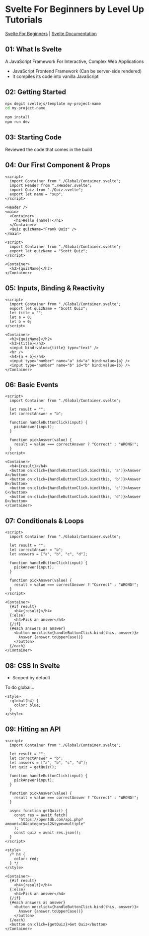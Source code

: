 # Svelte For Beginners by Level Up Tutorials

[Svelte For Beginners](1) | [Svelte Documentation](2)

## 01: What Is Svelte

A JavaScript Framework For Interactive, Complex Web Applications

- JavaScript Frontend Framework (Can be server-side rendered)
- It compiles its code into vanilla JavaScript

## 02: Getting Started

```bash
npx degit sveltejs/template my-project-name
cd my-project-name

npm install
npm run dev
```

## 03: Starting Code

Reviewed the code that comes in the build

## 04: Our First Component & Props

```svelte
<script>
  import Container from "./Global/Container.svelte";
  import Header from "./Header.svelte";
  import Quiz from "./Quiz.svelte";
  export let name = "sup";
</script>

<Header />
<main>
  <Container>
    <h1>Hello {name}!</h1>
  </Container>
  <Quiz quizName="Frank Quiz" />
</main>
```

```svelte
<script>
  import Container from "./Global/Container.svelte";
  export let quizName = "Scott Quiz";
</script>

<Container>
  <h2>{quizName}</h2>
</Container>
```

## 05: Inputs, Binding & Reactivity

```svelte
<script>
  import Container from "./Global/Container.svelte";
  export let quizName = "Scott Quiz";
  let title = "";
  let a = 0;
  let b = 0;
</script>

<Container>
  <h2>{quizName}</h2>
  <h3>{title}</h3>
  <input bind:value={title} type="text" />
  <hr />
  <h4>{a + b}</h4>
  <input type="number" name="a" id="a" bind:value={a} />
  <input type="number" name="b" id="b" bind:value={b} />
</Container>

```

## 06: Basic Events

```svelte
<script>
  import Container from "./Global/Container.svelte";

  let result = "";
  let correctAnswer = "b";

  function handleButtonClick(input) {
    pickAnswer(input);
  }

  function pickAnswer(value) {
    result = value === correctAnswer ? "Correct" : "WRONG!";
  }
</script>

<Container>
  <h4>{result}</h4>
  <button on:click={handleButtonClick.bind(this, 'a')}>Answer A</button>
  <button on:click={handleButtonClick.bind(this, 'b')}>Answer B</button>
  <button on:click={handleButtonClick.bind(this, 'c')}>Answer C</button>
  <button on:click={handleButtonClick.bind(this, 'd')}>Answer D</button>
</Container>
```

## 07: Conditionals & Loops

```svelte
<script>
  import Container from "./Global/Container.svelte";

  let result = "";
  let correctAnswer = "b";
  let answers = ["a", "b", "c", "d"];

  function handleButtonClick(input) {
    pickAnswer(input);
  }

  function pickAnswer(value) {
    result = value === correctAnswer ? "Correct" : "WRONG!";
  }
</script>

<Container>
  {#if result}
    <h4>{result}</h4>
  {:else}
    <h4>Pick an answer</h4>
  {/if}
  {#each answers as answer}
    <button on:click={handleButtonClick.bind(this, answer)}>
      Answer {answer.toUpperCase()}
    </button>
  {/each}
</Container>
```

## 08: CSS In Svelte

- Scoped by default

To do global...

```svelte
<style>
  :global(h4) {
    color: blue;
  }
</style>
```

## 09: Hitting an API

```svelte
<script>
  import Container from "./Global/Container.svelte";

  let result = "";
  let correctAnswer = "b";
  let answers = ["a", "b", "c", "d"];
  let quiz = getQuiz();

  function handleButtonClick(input) {
    pickAnswer(input);
  }

  function pickAnswer(value) {
    result = value === correctAnswer ? "Correct" : "WRONG!";
  }

  async function getQuiz() {
    const res = await fetch(
      "https://opentdb.com/api.php?amount=10&category=12&type=multiple"
    );
    const quiz = await res.json();
  }
</script>

<style>
  /* h4 {
    color: red;
  } */
</style>

<Container>
  {#if result}
    <h4>{result}</h4>
  {:else}
    <h4>Pick an answer</h4>
  {/if}
  {#each answers as answer}
    <button on:click={handleButtonClick.bind(this, answer)}>
      Answer {answer.toUpperCase()}
    </button>
  {/each}
  <button on:click={getQuiz}>Get Quiz</button>
</Container>

```

[1]: https://www.leveluptutorials.com/tutorials/svelte-for-beginners/what-is-svelte
[2]: https://svelte.dev/
